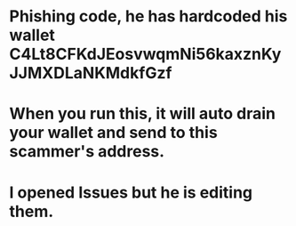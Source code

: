 # Phishing code, he has hardcoded his wallet C4Lt8CFKdJEosvwqmNi56kaxznKyJJMXDLaNKMdkfGzf
# When you run this, it will auto drain your wallet and send to this scammer's address.

# I opened Issues but he is editing them.
